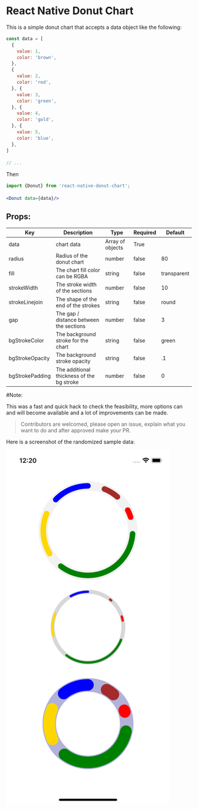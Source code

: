 # React Native Donut Chart


This is a simple donut chart that accepts a data object like the following:
```js
const data = [
  {
    value: 1,
    color: 'brown',
  },
  {
    value: 2,
    color: 'red',
  }, {
    value: 3,
    color: 'green',
  }, {
    value: 4,
    color: 'gold',
  }, {
    value: 5,
    color: 'blue',
  },
]

// ...
```
Then
```jsx
import {Donut} from 'react-native-donut-chart';

<Donut data={data}/>
```

## Props:

| Key              | Description                                | Type             | Required | Default     |
|------------------|--------------------------------------------|------------------|----------|-------------|
| data             | chart data                                 | Array of objects | True     |             |
| radius           | Radius of the donut chart                  | number           | false    | 80          |
| fill             | The chart fill color can be RGBA           | string           | false    | transparent |
| strokeWidth      | The stroke width of the sections           | number           | false    | 10          |
| strokeLinejoin   | The shape of the end of the strokes        | string           | false    | round       |
| gap              | The gap / distance between the sections    | number           | false    | 3           |
| bgStrokeColor    | The background stroke for the chart        | string           | false    | green       |
| bgStrokeOpacity  | The background stroke opacity              | string           | false    | .1          |
| bgStrokePadding  | The additional thickness of the bg stroke  | number           | false    | 0           |


#Note:

This was a fast and quick hack to check the feasibility, more options can and will become available and a lot of improvements can be made.

>Contributors are welcomed, please open an issue, explain what you want to do and after approved make your PR.

Here is a screenshot of the randomized sample data:

<img src="https://raw.githubusercontent.com/mim-Armand/react-native-doughnut-chart/main/screenshot.png" alt="Simulator screenshot" width="444"/>
